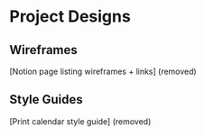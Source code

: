 # Project Designs
## Wireframes
[Notion page listing wireframes + links] (removed)
## Style Guides
[Print calendar style guide] (removed)